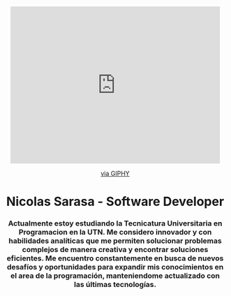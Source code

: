 <div id="header" align="center">
    <iframe src="https://giphy.com/embed/l41lHDSvmwnQGDUD6" width="480" height="360" frameBorder="0" allowFullScreen></iframe><p><a href="https://giphy.com/gifs/tunnel-particles-swirl-l41lHDSvmwnQGDUD6">via GIPHY</a></p>
    <h1 align="center">Nicolas Sarasa - Software Developer</h1>
    <h3 align="center">Actualmente estoy estudiando la Tecnicatura Universitaria en Programacion en la UTN. Me considero innovador y con habilidades analíticas que me permiten solucionar problemas complejos de manera creativa y encontrar soluciones eficientes. Me encuentro constantemente en busca de nuevos desafíos y oportunidades para expandir mis conocimientos en el area de la programación, manteniendome actualizado con las últimas tecnologías.</h3>
</div>
